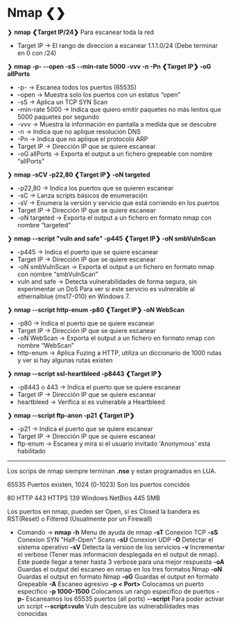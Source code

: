 # Nmap ❮❯

❯ **nmap ❮Target IP/24❯** Para escanear toda la red
* Target IP -> El rango de direccion a escanear 1.1.1.0/24 (Debe terminar en 0 con /24)

❯ **nmap -p- --open -sS --min-rate 5000 -vvv -n -Pn ❮Target IP❯  -oG allPorts**
-  -p- -> Escanea todos los puertos (65535)
-  –open -> Muestra solo los puertos con un estatus “open”
-  -sS -> Aplica un TCP SYN Scan
-  –min-rate 5000 -> Indica que quiero emitir paquetes no más lentos que 5000 paquetes por segundo
-  -vvv -> Muestra la información en pantalla a medida que se descubre
-  -n -> Indica que no aplique resolución DNS
-  -Pn -> Indica que no aplique el protocolo ARP
-  Target IP -> Dirección IP que se quiere escanear
-  -oG allPorts -> Exporta el output a un fichero grepeable con nombre “allPorts”

❯ **nmap -sCV -p22,80 ❮Target IP❯ -oN targeted**
-  -p22,80 -> Indica los puertos que se quieren escanear
-  -sC -> Lanza scripts básicos de enumeración
-  -sV -> Enumera la versión y servicio que está corriendo en los puertos
-  Target IP -> Dirección IP que se quiere escanear
-  -oN targeted -> Exporta el output a un fichero en formato nmap con nombre “targeted”

❯ **nmap --script "vuln and safe" -p445 ❮Target IP❯ -oN smbVulnScan**
-  -p445 -> Indica el puerto que se quiere escanear
-  Target IP -> Dirección IP que se quiere escanear
-  -oN smbVulnScan -> Exporta el output a un fichero en formato nmap con nombre “smbVulnScan”
-  vuln and safe -> Detecta vulnerabilidades de forma segura, sin experimentar un DoS
Para ver si este servicio es vulnerable al ethernalblue (ms17-010) en Windows 7.

❯ **nmap --script http-enum -p80 ❮Target IP❯ -oN WebScan** 
-  -p80 -> Indica el puerto que se quiere escanear
-  Target IP -> Dirección IP que se quiere escanear
-  -oN WebScan -> Exporta el output a un fichero en formato nmap con nombre “WebScan”
-  http-enum -> Aplica Fuzing a HTTP, utiliza un diccionario de 1000 rutas y ver si hay algunas rutas existen

❯ **nmap --script ssl-heartbleed -p8443 ❮Target IP❯** 
-  -p8443 o 443 -> Indica el puerto que se quiere escanear
-  Target IP -> Dirección IP que se quiere escanear
- heartbleed -> Verifica si es vulnerable a Heartbleed

❯ **nmap --script ftp-anon -p21 ❮Target IP❯** 
-  -p21 -> Indica el puerto que se quiere escanear
-  Target IP -> Dirección IP que se quiere escanear
-  ftp-enum -> Escanea y mira si el usuario invitado 'Anonymous' esta habilitado


----
Los scrips de nmap siempre terminan **.nse** y estan programados en LUA.

65535 Puertos existen, 1024 (0-1023) Son los puertos concidos

80 HTTP
443 HTTPS
139 Windows NetBios
445 SMB

Los puertos en nmap, pueden ser Open, si es Closed la bandera es RST(Reset) o Filtered (Usualmente por un Firewall)

- Comando -> **nmap -h** Menu de ayuda de nmap
	**-sT** Conexion TCP
	**-sS** Conexion SYN "Half-Open" Scans
	**-sU** Conexion UDP
	**-O** Detectar el sistema operativo
	**-sV** Detecta la version de los servicios
	**-v** Incrementar el verbose (Tener mas informacion desplegada en el output de nmap). Este puede llegar a tener hasta 3 verbose para una mejor respuesta
	**-oA** Guardas el output del escaneo en nmap en los tres formatos Nmap
	**-oN** Guardas el output en formato Nmap
	**-oG** Guardas el output en formato Grepeable
	**-A** Escaneo agresivo
	**-p < Port>** Colocamos un puerto especifico
	**-p 1000-1500** Colocamos un rango especifico de puertos
	**-p-** Escaneamos los 65535 puertos (all ports)
	**--script** Para poder activar un script
	**--script=vuln** Vuln descubre las vulnerabilidades mas conocidas